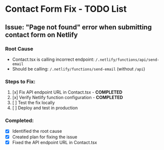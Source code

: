 # Contact Form Fix - TODO List

## Issue: "Page not found" error when submitting contact form on Netlify

### Root Cause
- Contact.tsx is calling incorrect endpoint: `/.netlify/functions/api/send-email`
- Should be calling: `/.netlify/functions/send-email` (without `/api`)

### Steps to Fix:
1. [x] Fix API endpoint URL in Contact.tsx - **COMPLETED**
2. [x] Verify Netlify function configuration - **COMPLETED**
3. [ ] Test the fix locally
4. [ ] Deploy and test in production

### Completed:
- [x] Identified the root cause
- [x] Created plan for fixing the issue
- [x] Fixed the API endpoint URL in Contact.tsx

